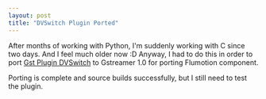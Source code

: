```yaml
---
layout: post
title: "DVSwitch Plugin Ported"
---
```


After months of working with Python, I'm suddenly working with C since two days. And I feel much older now :D Anyway, I had to do this in order to port [Gst Plugin DVSwitch] to Gstreamer 1.0 for porting Flumotion component.

Porting is complete and source builds successfully, but I still need to test the plugin.

[Gst Plugin DVSwitch]: https://github.com/aps-sids/gst-plugins-dvswitch